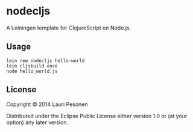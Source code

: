 # nodecljs

A Leiningen template for ClojureScript on Node.js.

## Usage

```
lein new nodecljs hello-world
lein cljsbuild once
node hello_world.js
```

## License

Copyright © 2014 Lauri Pesonen

Distributed under the Eclipse Public License either version 1.0 or (at
your option) any later version.

